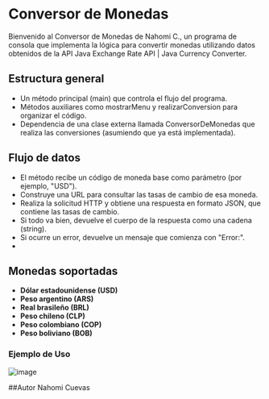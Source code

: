 # Conversor de Monedas

Bienvenido al Conversor de Monedas de Nahomi C., un programa de consola que implementa la lógica para convertir monedas
utilizando datos obtenidos de la API Java Exchange Rate API | Java Currency Converter.
 
 
## Estructura general
- Un método principal (main) que controla el flujo del programa.
- Métodos auxiliares como mostrarMenu y realizarConversion para organizar el código.
- Dependencia de una clase externa llamada ConversorDeMonedas que realiza las conversiones (asumiendo que ya está implementada).

## Flujo de datos
- El método recibe un código de moneda base como parámetro (por ejemplo, "USD").
- Construye una URL para consultar las tasas de cambio de esa moneda.
- Realiza la solicitud HTTP y obtiene una respuesta en formato JSON, que contiene las tasas de cambio.
- Si todo va bien, devuelve el cuerpo de la respuesta como una cadena (string).
- Si ocurre un error, devuelve un mensaje que comienza con "Error:".
- 
## Monedas soportadas

- **Dólar estadounidense (USD)**
- **Peso argentino (ARS)**
- **Real brasileño (BRL)**
- **Peso chileno (CLP)**
- **Peso colombiano (COP)**
- **Peso boliviano (BOB)**

### Ejemplo de Uso

![image](https://github.com/user-attachments/assets/574b16c9-e140-4eb3-bc0c-edec3fc31ad2)

##Autor
Nahomi Cuevas


